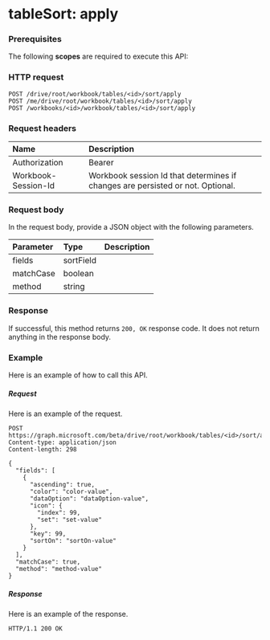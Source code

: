# tableSort: apply


### Prerequisites
The following **scopes** are required to execute this API: 
### HTTP request
<!-- { "blockType": "ignored" } -->
```http
POST /drive/root/workbook/tables/<id>/sort/apply
POST /me/drive/root/workbook/tables/<id>/sort/apply
POST /workbooks/<id>/workbook/tables/<id>/sort/apply

```
### Request headers
| Name       | Description|
|:---------------|:----------|
| Authorization  | Bearer <code>|
| Workbook-Session-Id  | Workbook session Id that determines if changes are persisted or not. Optional.|

### Request body
In the request body, provide a JSON object with the following parameters.

| Parameter	   | Type	|Description|
|:---------------|:--------|:----------|
|fields|sortField||
|matchCase|boolean||
|method|string||

### Response
If successful, this method returns `200, OK` response code. It does not return anything in the response body.

### Example
Here is an example of how to call this API.
##### Request
Here is an example of the request.
<!-- {
  "blockType": "request",
  "name": "tablesort_apply"
}-->
```http
POST https://graph.microsoft.com/beta/drive/root/workbook/tables/<id>/sort/apply
Content-type: application/json
Content-length: 298

{
  "fields": [
    {
      "ascending": true,
      "color": "color-value",
      "dataOption": "dataOption-value",
      "icon": {
        "index": 99,
        "set": "set-value"
      },
      "key": 99,
      "sortOn": "sortOn-value"
    }
  ],
  "matchCase": true,
  "method": "method-value"
}
```

##### Response
Here is an example of the response. 
<!-- {
  "blockType": "response",
  "truncated": true,
  "@odata.type": "microsoft.graph.none"
} -->
```http
HTTP/1.1 200 OK
```

<!-- uuid: 8fcb5dbc-d5aa-4681-8e31-b001d5168d79
2015-10-25 14:57:30 UTC -->
<!-- {
  "type": "#page.annotation",
  "description": "tableSort: apply",
  "keywords": "",
  "section": "documentation",
  "tocPath": ""
}-->